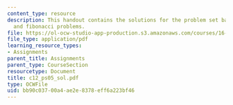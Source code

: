 ```yaml
---
content_type: resource
description: This handout contains the solutions for the problem set based on factorial
  and fibonacci problems.
file: https://ol-ocw-studio-app-production.s3.amazonaws.com/courses/16-01-unified-engineering-i-ii-iii-iv-fall-2005-spring-2006/bb90c03700a4ae2e8378eff6a223bf46_c12_ps05_sol.pdf
file_type: application/pdf
learning_resource_types:
- Assignments
parent_title: Assignments
parent_type: CourseSection
resourcetype: Document
title: c12_ps05_sol.pdf
type: OCWFile
uid: bb90c037-00a4-ae2e-8378-eff6a223bf46
---
```

